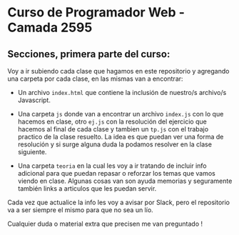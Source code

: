 # Curso de Programador Web - Camada 2595

## Secciones, primera parte del curso:

Voy a ir subiendo cada clase que hagamos en este repositorio y agregando una carpeta por cada clase, en las mismas van a encontrar:

- Un archivo `index.html` que contiene la inclusión de nuestro/s archivo/s Javascript.

- Una carpeta `js` donde van a encontrar un archivo `index.js` con lo que hacemos en clase, otro `ej.js` con la resolución del ejercicio que hacemos al final de cada clase y tambien un `tp.js` con el trabajo practico de la clase resuelto. La idea es que puedan ver una forma de resolución y si surge alguna duda la podamos resolver en la clase siguiente.

- Una carpeta `teoria` en la cual les voy a ir tratando de incluir info adicional para que puedan repasar o reforzar los temas que vamos viendo en clase. Algunas cosas van son ayuda memorias y seguramente también links a articulos que les puedan servir.

Cada vez que actualice la info les voy a avisar por Slack, pero el repositorio va a ser siempre el mismo para que no sea un lío.

Cualquier duda o material extra que precisen me van preguntado !